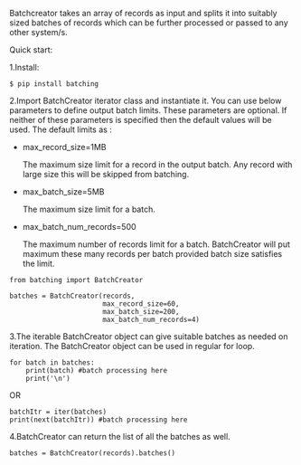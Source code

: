 Batchcreator takes an array of records as input and splits it into suitably sized batches of records which can be further processed or passed to any other system/s.

Quick start:

1.Install:

    $ pip install batching

2.Import BatchCreator iterator class and instantiate it. You can use below parameters to define output batch limits. These parameters are optional. If neither of these parameters is specified then the default values will be used. The default limits as :


   - max_record_size=1MB

      The maximum size limit for a record in the output batch. Any record with large size this will be skipped from batching. 
   
   - max_batch_size=5MB

      The maximum size limit for a batch. 
   
   - max_batch_num_records=500

      The maximum number of records limit for a batch. BatchCreator will put maximum these many records per batch provided batch size satisfies the limit. 
   

    from batching import BatchCreator
    
    batches = BatchCreator(records,
                           max_record_size=60,
                           max_batch_size=200,
                           max_batch_num_records=4)

3.The iterable BatchCreator object can give suitable batches as needed on iteration. The BatchCreator object can be used in regular for loop.

    for batch in batches:
        print(batch) #batch processing here
        print('\n')
   
   OR
     
    batchItr = iter(batches)
    print(next(batchItr)) #batch processing here

4.BatchCreator can return the list of all the batches as well.

    batches = BatchCreator(records).batches()